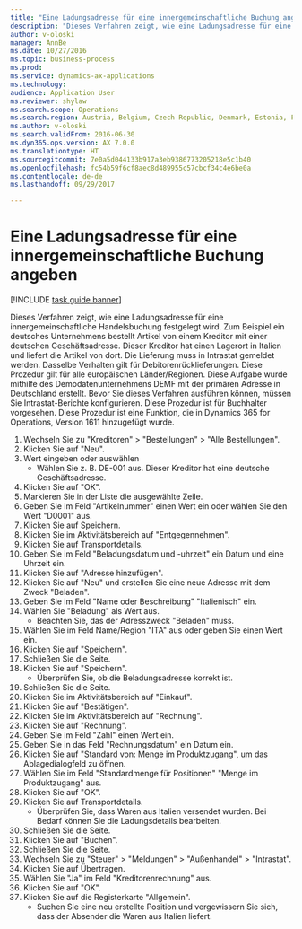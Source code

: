 ```yaml
--- 
title: "Eine Ladungsadresse für eine innergemeinschaftliche Buchung angeben"
description: "Dieses Verfahren zeigt, wie eine Ladungsadresse für eine innergemeinschaftliche Handelsbuchung festgelegt wird."
author: v-oloski
manager: AnnBe
ms.date: 10/27/2016
ms.topic: business-process
ms.prod: 
ms.service: dynamics-ax-applications
ms.technology: 
audience: Application User
ms.reviewer: shylaw
ms.search.scope: Operations
ms.search.region: Austria, Belgium, Czech Republic, Denmark, Estonia, Finland, France, Germany, Hungary, Ireland, Italy, Latvia, Lithuania, Netherlands, Poland, Spain, Sweden, United Kingdom
ms.author: v-oloski
ms.search.validFrom: 2016-06-30
ms.dyn365.ops.version: AX 7.0.0
ms.translationtype: HT
ms.sourcegitcommit: 7e0a5d044133b917a3eb9386773205218e5c1b40
ms.openlocfilehash: fc54b59f6cf8aec8d489955c57cbcf34c4e6be0a
ms.contentlocale: de-de
ms.lasthandoff: 09/29/2017

---
```

# <a name="specify-a-lading-address-for-an-intra-community-transaction"></a>Eine Ladungsadresse für eine innergemeinschaftliche Buchung angeben

[!INCLUDE [task guide banner](../../includes/task-guide-banner.md)]

Dieses Verfahren zeigt, wie eine Ladungsadresse für eine innergemeinschaftliche Handelsbuchung festgelegt wird. Zum Beispiel ein deutsches Unternehmens bestellt Artikel von einem Kreditor mit einer deutschen Geschäftsadresse. Dieser Kreditor hat einen Lagerort in Italien und liefert die Artikel von dort. Die Lieferung muss in Intrastat gemeldet werden. Dasselbe Verhalten gilt für Debitorenrücklieferungen.
Diese Prozedur gilt für alle europäischen Länder/Regionen. Diese Aufgabe wurde mithilfe des Demodatenunternehmens DEMF mit der primären Adresse in Deutschland erstellt. Bevor Sie dieses Verfahren ausführen können, müssen Sie Intrastat-Berichte konfigurieren. Diese Prozedur ist für Buchhalter vorgesehen. Diese Prozedur ist eine Funktion, die in Dynamics 365 for Operations, Version 1611 hinzugefügt wurde.

1. Wechseln Sie zu "Kreditoren" > "Bestellungen" > "Alle Bestellungen".
2. Klicken Sie auf "Neu".
3. Wert eingeben oder auswählen
    * Wählen Sie z. B. DE-001 aus. Dieser Kreditor hat eine deutsche Geschäftsadresse.  
4. Klicken Sie auf "OK".
5. Markieren Sie in der Liste die ausgewählte Zeile.
6. Geben Sie im Feld "Artikelnummer" einen Wert ein oder wählen Sie den Wert "D0001" aus.
7. Klicken Sie auf Speichern.
8. Klicken Sie im Aktivitätsbereich auf "Entgegennehmen".
9. Klicken Sie auf Transportdetails.
10. Geben Sie im Feld "Beladungsdatum und -uhrzeit" ein Datum und eine Uhrzeit ein.
11. Klicken Sie auf "Adresse hinzufügen".
12. Klicken Sie auf "Neu" und erstellen Sie eine neue Adresse mit dem Zweck "Beladen".
13. Geben Sie im Feld "Name oder Beschreibung" "Italienisch" ein.
14. Wählen Sie "Beladung" als Wert aus.
    * Beachten Sie, das der Adresszweck "Beladen" muss.  
15. Wählen Sie im Feld Name/Region "ITA" aus oder geben Sie einen Wert ein.
16. Klicken Sie auf "Speichern".
17. Schließen Sie die Seite.
18. Klicken Sie auf "Speichern".
    * Überprüfen Sie, ob die Beladungsadresse korrekt ist.  
19. Schließen Sie die Seite.
20. Klicken Sie im Aktivitätsbereich auf "Einkauf".
21. Klicken Sie auf "Bestätigen".
22. Klicken Sie im Aktivitätsbereich auf "Rechnung".
23. Klicken Sie auf "Rechnung".
24. Geben Sie im Feld "Zahl" einen Wert ein.
25. Geben Sie in das Feld "Rechnungsdatum" ein Datum ein.
26. Klicken Sie auf "Standard von: Menge im Produktzugang", um das Ablagedialogfeld zu öffnen.
27. Wählen Sie im Feld "Standardmenge für Positionen" "Menge im Produktzugang" aus.
28. Klicken Sie auf "OK".
29. Klicken Sie auf Transportdetails.
    * Überprüfen Sie, dass Waren aus Italien versendet wurden. Bei Bedarf können Sie die Ladungsdetails bearbeiten.  
30. Schließen Sie die Seite.
31. Klicken Sie auf "Buchen".
32. Schließen Sie die Seite.
33. Wechseln Sie zu "Steuer" > "Meldungen" > "Außenhandel" > "Intrastat".
34. Klicken Sie auf Übertragen.
35. Wählen Sie "Ja" im Feld "Kreditorenrechnung" aus.
36. Klicken Sie auf "OK".
37. Klicken Sie auf die Registerkarte "Allgemein".
    * Suchen Sie eine neu erstellte Position und vergewissern Sie sich, dass der Absender die Waren aus Italien liefert.  


